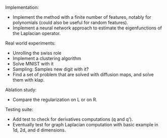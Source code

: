 
Implementation:
- Implement the method with a finite number of features, notably for polynomials (could also be useful for random features).
- Implement a neural network approach to estimate the eigenfunctions of the Laplacian operator.

Real world experiments:
- Unrolling the swiss role
- Implement a clustering algorithm 
- Solve MNIST with it
- Sampling: Samples new digit with it?
- Find a set of problem that are solved with diffusion maps, and solve them with klap.

Ablation study:
- Compare the regularization on L or on R.

Testing suite:
- Add test to check for derivatives computations (q and  q').
- Eventually test for graph Laplacian computation with basic example in 1d, 2d, and d dimensions.
